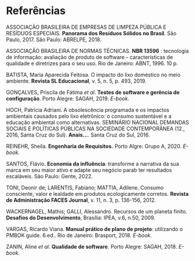 # Referências

ASSOCIAÇÃO BRASILEIRA DE EMPRESAS DE LIMPEZA PÚBLICA E RESÍDUOS ESPECIAIS. **Panorama dos Resíduos Sólidos no Brasil**. São Paulo, 2017. São Paulo: ABRELPE, 2018. 

ASSOCIAÇÃO BRASILEIRA DE NORMAS TÉCNICAS. **NBR 13596** : tecnologia de informação: avaliação de produto de software - características de qualidade e diretrizes para o seu uso. Rio de Janeiro: ABNT, 1996. 10 p.

BATISTA, Maria Aparecida Feitosa. O impacto do lixo doméstico no meio ambiente. **Revista SL Educacional**, v. 5, n. 5, p. 493, 2019. 

GONÇALVES, Priscila de Fátima *et al*. **Testes de software e gerência de configuração**. Porto Alegre: SAGAH, 2019. *E-book*.

HOCH, Patrícia Adriani. A obsolescência programada e os impactos ambientais causados pelo lixo eletrônico: o consumo sustentável e a educação ambiental como alternativas. SEMINÁRIO NACIONAL DEMANDAS SOCIAIS E POLÍTICAS PÚBLICAS NA SOCIEDADE CONTEMPORÂNEA (12., 2016, Santa Cruz do Sul). **Anais...**. Santa Cruz do Sul, 2016. 

REINEHR, Sheila. **Engenharia de Requisitos.** Porto Algre: Grupo A, 2020. *E-book*.

SANTOS, Flávio. **Economia da influência**: transforme a narrativa da sua marca em seu maior ativo e adapte seu negócio parab ter resultados escaláveis. São Paulo: Gente, 2022.

TONI, Deonir de; LARENTIS, Fabiano; MATTIA, Adilene. Consumo consciente, valor e lealdade em produtos ecologicamente corretos. **Revista de Administração FACES Journal**, v. 11, n. 3, p. 136-156, 2012. 

WACKERNAGEL, Mathis; GALLI, Alessandro. Recursos de um planeta finito. **Desafios do Desenvolvimento**, Brasília: IPEA, v.6, n.50, 2009. 

VARGAS, Ricardo Viana. **Manual prático de plano de projeto**: utilizando o PMBOK guide. 6.ed.. Rio de Janeiro: Brasport, 2018. *E-book*.

ZANIN, Aline *et al*. **Qualidade de software**. Porto Alegre: SAGAH, 2018. *E-book*.
